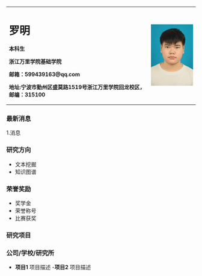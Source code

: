 <table border="0">
  <tr>
    <td width="75%">
      <h1>罗明</h1>
      <p><b>本科生</b></p>
      <p><b>浙江万里学院基础学院</b></p>
      <p><b>邮箱：599439163@qq.com</b></p>
      <p><b>地址:宁波市勤州区盛莫路1519号浙江万里学院回龙校区， 邮编：315100</b></p>
    </td>
    <td width="25%">
      <img src="/QQ图片20201201132336.jpg" width="100%">
    </td>
  </tr>
 </table>

### 最新消息
1.消息

###  研究方向
- 文本挖掘
- 知识图谱

### 荣誉奖励
- 奖学金
- 荣誉称号
- 比赛获奖

### 研究项目
### 公司/学校/研究所
- **项目1**
项目描述
-**项目2**
项目描述


